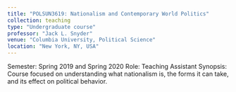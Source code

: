 ```yaml
---
title: "POLSUN3619: Nationalism and Contemporary World Politics"
collection: teaching
type: "Undergraduate course"
professor: "Jack L. Snyder" 
venue: "Columbia University, Political Science"
location: "New York, NY, USA"
---
```

Semester: Spring 2019 and Spring 2020
Role: Teaching Assistant
Synopsis: Course focused on understanding what nationalism is, the forms it can take, and its effect on political behavior.